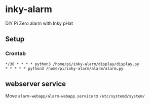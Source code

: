 # inky-alarm
DIY Pi Zero alarm with Inky pHat

## Setup

### Crontab
```
*/30 * * * * python3 /home/pi/inky-alarm/display/display.py
* * * * * python3 /home/pi/inky-alarm/alarm/alarm.py
```

## webserver service
Move `alarm-webapp/alarm-webapp.service` to `/etc/systemd/system/`
